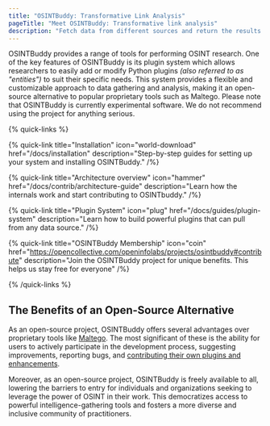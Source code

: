 ```yaml
---
title: "OSINTBuddy: Transformative Link Analysis"
pageTitle: "Meet OSINTBuddy: Transformative link analysis"
description: "Fetch data from different sources and return the results as visual entities that you can explore step-by-step. OSINTBuddy, the open source link analysis solution."
---
```


OSINTBuddy provides a range of tools for performing OSINT research. One of the key features of OSINTBuddy is its plugin system which allows researchers to easily add or modify Python plugins _(also referred to as "entities")_ to suit their specific needs. This system provides a flexible and customizable approach to data gathering and analysis, making it an open-source alternative to popular proprietary tools such as Maltego. Please note that OSINTBuddy is currently experimental software. We do not recommend using the project for anything serious.

{% quick-links %}

{% quick-link title="Installation" icon="world-download" href="/docs/installation" description="Step-by-step guides for setting up your system and installing OSINTBuddy." /%}

{% quick-link title="Architecture overview" icon="hammer" href="/docs/contrib/architecture-guide" description="Learn how the internals work and start contributing to OSINTbuddy." /%}

{% quick-link title="Plugin System" icon="plug" href="/docs/guides/plugin-system" description="Learn how to build powerful plugins that can pull from any data source." /%}

{% quick-link title="OSINTBuddy Membership" icon="coin" href="https://opencollective.com/openinfolabs/projects/osintbuddy#contribute" description="Join the OSINTBuddy project for unique benefits. This helps us stay free for everyone" /%}


{% /quick-links %}


## The Benefits of an Open-Source Alternative

As an open-source project, OSINTBuddy offers several advantages over proprietary tools like [Maltego](https://www.maltego.com/). The most significant of these is the ability for users to actively participate in the development process, suggesting improvements, reporting bugs, and [contributing their own plugins and enhancements](/docs/registry-api).

Moreover, as an open-source project, OSINTBuddy is freely available to all, lowering the barriers to entry for individuals and organizations seeking to leverage the power of OSINT in their work. This democratizes access to powerful intelligence-gathering tools and fosters a more diverse and inclusive community of practitioners.

